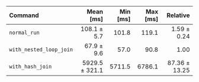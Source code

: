 | Command | Mean [ms] | Min [ms] | Max [ms] | Relative |
|:---|---:|---:|---:|---:|
| `normal_run` | 108.1 ± 5.7 | 101.8 | 119.1 | 1.59 ± 0.24 |
| `with_nested_loop_join` | 67.9 ± 9.6 | 57.0 | 90.8 | 1.00 |
| `with_hash_join` | 5929.5 ± 321.1 | 5711.5 | 6786.1 | 87.36 ± 13.25 |
